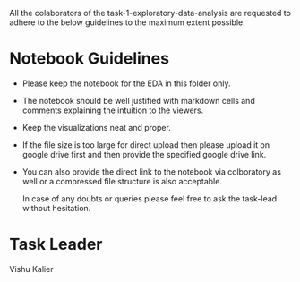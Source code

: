 

All the colaborators of the task-1-exploratory-data-analysis are requested to adhere to the below guidelines to the maximum extent possible.

# Notebook Guidelines

 -  Please keep the notebook for the EDA in this folder only.
 -  The notebook should be well justified with markdown cells and comments explaining the intuition to the viewers.
 -  Keep the visualizations neat and proper.
 -  If the file size is too large for direct upload then please upload it on google drive first and then provide the specified google drive link. 
 -  You can also provide the direct link to the notebook via colboratory as well or a compressed file structure is also acceptable.


    In case of any doubts or queries please feel free to ask the task-lead without hesitation.

# Task Leader
   Vishu Kalier

